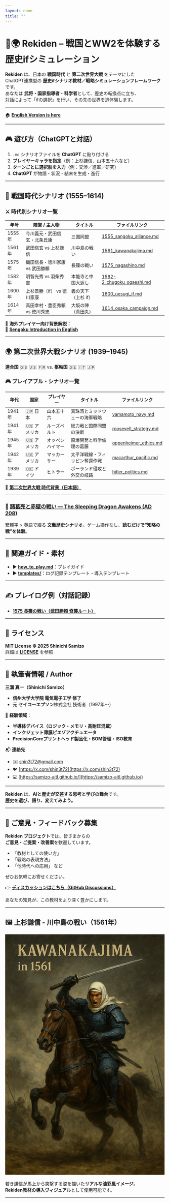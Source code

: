 ```yaml
---
layout: none
title: ""
---
```


<style>
html, body {
  height: 100%;
  margin: 0;
}
body {
  background-image: url('{{ site.baseurl }}/assets/images/washi.PNG');
  background-size: cover;
  background-position: center;
  background-attachment: fixed;
}

/* Minima のヘッダー・フッターなどを消す */
.site-header, .site-footer, .page-content, .wrapper, .page, .post, .post-list,
.site-nav, .site-title, .site-nav .page-link {
  display: none !important;
  background: transparent !important;
  box-shadow: none !important;
  border: none !important;
}

.main {
  max-width: 980px;
  margin: 2rem auto;
  padding: 0;
  background: transparent;
}
</style>

<div class="main" markdown="1">

# 🏯🌍 **Rekiden – 戦国とWW2を体験する歴史ifシミュレーション**

**Rekiden** は、日本の **戦国時代** と **第二次世界大戦** をテーマにした  
ChatGPT連携型の **歴史ifシナリオ教材／戦略シミュレーションフレームワーク**です。  
あなたは **武将・国家指導者・科学者**として、歴史の転換点に立ち、  
対話によって「ifの選択」を行い、その先の世界を追体験します。

---

🏠 [**English Version is here**](./README_en.md)

---

## 🎮 **遊び方（ChatGPTと対話）**
1. `.md` シナリオファイルを **ChatGPT** に貼り付ける  
2. **プレイヤーキャラを指定**（例：上杉謙信、山本五十六など）  
3. **ターンごとに選択肢を入力**（例：交渉／進軍／研究）  
4. **ChatGPT** が物語・状況・結末を生成・進行

---

## 🏯 **戦国時代シナリオ (1555–1614)**

### ⚔️ **時代別シナリオ一覧**

| **年号** | **陣営 / 主人物**                     | **タイトル**                          | **ファイルリンク** |
|---------|----------------------------------------|--------------------------------------|-------------------|
| 1555年  | 今川義元・武田信玄・北条氏康         | 三国同盟                              | [1555_sangoku_alliance.md](./sengoku/periods/1555_sangoku_alliance.md) |
| 1561年  | 武田信玄 vs 上杉謙信                 | 川中島の戦い                          | [1561_kawanakajima.md](./sengoku/periods/1561_kawanakajima.md) |
| 1575年  | 織田信長・徳川家康 vs 武田勝頼       | 長篠の戦い                            | [1575_nagashino.md](./sengoku/periods/1575_nagashino.md) |
| 1582年  | 明智光秀 vs 羽柴秀吉                 | 本能寺と中国大返し                   | [1582-2_chugoku_ogaeshi.md](./sengoku/periods/1582-2_chugoku_ogaeshi.md) |
| 1600年  | 上杉景勝（if） vs 徳川家康           | 義の天下（上杉 if）                  | [1600_uesugi_if.md](./sengoku/periods/1600_uesugi_if.md) |
| 1614年  | 真田幸村・豊臣秀頼 vs 徳川秀忠       | 大坂の陣（真田丸）                   | [1614_osaka_campaign.md](./sengoku/periods/1614_osaka_campaign.md) |

📘 **海外プレイヤー向け背景解説：**  
📄 [**Sengoku Introduction in English**](./docs/sengoku_intro_en.md)

---

## 🌍 **第二次世界大戦シナリオ (1939–1945)**  
**連合国** 🇬🇧 🇺🇸 🇫🇷 vs. **枢軸国** 🇩🇪 🇮🇹 🇯🇵

### 🎮 **プレイアブル・シナリオ一覧**

| **年代** | **国家**   | **プレイヤー**     | **タイトル**                          | **ファイルリンク** |
|----------|------------|--------------------|---------------------------------------|--------------------|
| 1941年   | 🇯🇵 日本    | 山本五十六          | 真珠湾とミッドウェーの海軍戦略         | [yamamoto_navy.md](./ww2/japan/yamamoto_navy.md) |
| 1941年   | 🇺🇸 アメリカ | ルーズベルト        | 総力戦と国際同盟の決断                 | [roosevelt_strategy.md](./ww2/usa/roosevelt_strategy.md) |
| 1945年   | 🇺🇸 アメリカ | オッペンハイマー    | 原爆開発と科学倫理の葛藤               | [oppenheimer_ethics.md](./ww2/usa/oppenheimer_ethics.md) |
| 1942年   | 🇺🇸 アメリカ | マッカーサー        | 太平洋戦線・フィリピン奪還作戦         | [macarthur_pacific.md](./ww2/usa/macarthur_pacific.md) |
| 1939年   | 🇩🇪 ドイツ   | ヒトラー            | ポーランド侵攻と外交の岐路             | [hitler_politics.md](./ww2/germany/hitler_politics.md) |

📖 [**第二次世界大戦 時代背景（日本語）**](./ww2/ww2_overview.md)

---

### 🐉 [**諸葛亮と赤壁の戦い — The Sleeping Dragon Awakens (AD 208)**](./three_kingdoms/red_cliffs_en.md)  
繁體字 × 英語で綴る **文藝歴史シナリオ**。ゲーム操作なし、**読むだけで“知略の戦”を体験**。

---

## 📘 **関連ガイド・素材**

- ▶︎ [**how_to_play.md**](./docs/how_to_play.md)：プレイガイド  
- ▶︎ [**templates/**](./templates/)：ログ記録テンプレート・導入テンプレート

---

## ✍️ **プレイログ例（対話記録）**

- [**1575 長篠の戦い（武田勝頼 奇襲ルート）**](./templates/1575_katsuyori_if_user001.md)

---

## 📜 **ライセンス**

**MIT License © 2025 Shinichi Samizo**  
詳細は [**LICENSE**](./LICENSE) を参照

---

## 👤 **執筆者情報 / Author**

**三溝 真一（Shinichi Samizo）**  
- **信州大学大学院 電気電子工学 修了**  
- 元 **セイコーエプソン**株式会社 技術者（1997年〜）

📌 **経験領域**：  
- **半導体デバイス（ロジック・メモリ・高耐圧混載）**  
- **インクジェット薄膜ピエゾアクチュエータ**  
- **PrecisionCoreプリントヘッド製品化・BOM管理・ISO教育**

📬 **連絡先**  
- ✉️ [shin3t72@gmail.com](mailto:shin3t72@gmail.com)  
- 🐦 [https://x.com/shin3t72](https://x.com/shin3t72)  
- 💻 [https://samizo-aitl.github.io/](https://samizo-aitl.github.io/)

---

**Rekiden** は、**AIと歴史が交差する思考と学びの舞台**です。  
**歴史を選び、語り、変えてみよう。**

---

## 💬 **ご意見・フィードバック募集**

**Rekiden プロジェクト**では、皆さまからの  
**ご意見・ご提案・改善案**を歓迎しています。

- 「教材としての使い方」  
- 「戦略の表現方法」  
- 「他時代への応用」 など

ぜひお気軽にお寄せください。

👉 [**ディスカッションはこちら（GitHub Discussions）**](https://github.com/Samizo-AITL/Rekiden/discussions)

あなたの知見が、この教材をより深く豊かにします。

---

## 🖼️ **上杉謙信 - 川中島の戦い（1561年）**

![上杉謙信 川中島の戦い](./Uesugi_Kenshin_Kawanakajima_1561.png)

若き謙信が馬上から突撃する姿を描いた**リアルな油彩風イメージ**。  
**Rekiden教材の導入ヴィジュアル**として使用可能です。

---

</div>
